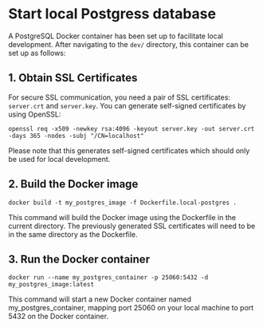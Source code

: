 # Start local Postgress database

A PostgreSQL Docker container has been set up to facilitate local development. After navigating to the `dev/` directory, this container can be set up as follows:

## 1. Obtain SSL Certificates

For secure SSL communication, you need a pair of SSL certificates: `server.crt` and `server.key`. You can generate self-signed certificates by using OpenSSL:

```source-shell
openssl req -x509 -newkey rsa:4096 -keyout server.key -out server.crt -days 365 -nodes -subj "/CN=localhost"
```

Please note that this generates self-signed certificates which should only be used for local development.

## 2. Build the Docker image

```source-shell
docker build -t my_postgres_image -f Dockerfile.local-postgres .
```

This command will build the Docker image using the Dockerfile in the current directory. The previously generated SSL certificates will need to be in the same directory as the Dockerfile.

## 3. Run the Docker container

```source-shell
docker run --name my_postgres_container -p 25060:5432 -d my_postgres_image:latest
```

This command will start a new Docker container named my_postgres_container, mapping port 25060 on your local machine to port 5432 on the Docker container.
